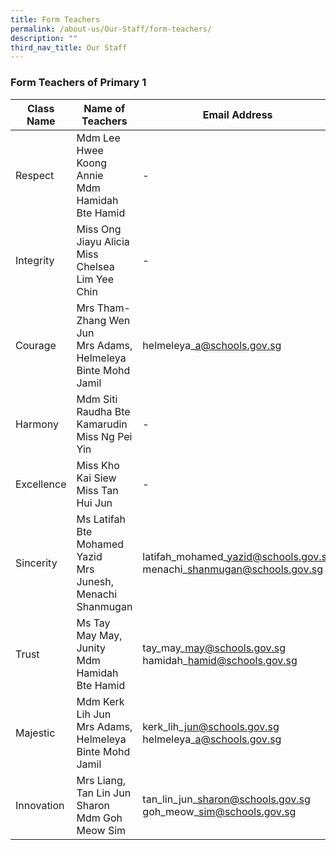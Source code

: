 ```yaml
---
title: Form Teachers
permalink: /about-us/Our-Staff/form-teachers/
description: ""
third_nav_title: Our Staff
---
```

### **Form Teachers of Primary 1**

| Class Name | Name of Teachers | Email Address
| -------- | -------- | -------- |
| Respect     | Mdm Lee Hwee Koong Annie<br>Mdm Hamidah Bte Hamid| - |
|Integrity| Miss Ong Jiayu Alicia<br>Miss Chelsea Lim Yee Chin | - |
|Courage|Mrs Tham-Zhang Wen Jun<br>Mrs Adams, Helmeleya Binte Mohd Jamil|helmeleya\_a@schools.gov.sg|
|Harmony|Mdm Siti Raudha Bte Kamarudin<br>Miss Ng Pei Yin| - |
|Excellence|Miss Kho Kai Siew<br>Miss Tan Hui Jun| - |
Sincerity|Ms Latifah Bte Mohamed Yazid<br>Mrs Junesh, Menachi Shanmugan|latifah\_mohamed\_yazid@schools.gov.sg<br>menachi\_shanmugan@schools.gov.sg|
|Trust|Ms Tay May May, Junity<br>Mdm Hamidah Bte Hamid|tay\_may\_may@schools.gov.sg<br>hamidah\_hamid@schools.gov.sg|
|Majestic|Mdm Kerk Lih Jun<br>Mrs Adams, Helmeleya Binte Mohd Jamil|kerk\_lih\_jun@schools.gov.sg<br>helmeleya\_a@schools.gov.sg|
|Innovation|Mrs Liang, Tan Lin Jun Sharon<br>Mdm Goh Meow Sim|tan\_lin\_jun\_sharon@schools.gov.sg<br>goh\_meow\_sim@schools.gov.sg|
